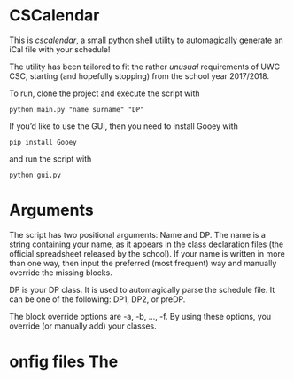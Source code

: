 # CSCalendar

This is *cscalendar*, a small python shell
utility to automagically generate an iCal file with your schedule!

The utility has been tailored to fit the rather *unusual* requirements of
UWC CSC, starting (and hopefully stopping) from the school year 2017/2018.

To run, clone the project and execute the script with

    python main.py "name surname" "DP"

If you’d like to use the GUI, then you need to install Gooey with

    pip install Gooey

and run the script with

    python gui.py

# Arguments 

The script has two positional arguments: Name and DP. The name is a string
containing your name, as it appears in the class declaration files (the
official spreadsheet released by the school). If your name is written in
more than one way, then input the preferred (most frequent) way and
manually override the missing blocks.

DP is your DP class. It is used to automagically parse the schedule file.
It can be one of the following: DP1, DP2, or preDP. 

The block override options are -a, -b, ..., -f. By using these options,
you override (or manually add) your classes. 

# onfig files The

